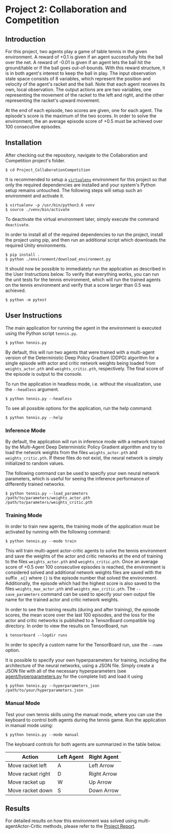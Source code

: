 # Project 2: Collaboration and Competition

## Introduction

For this project, two agents play a game of table tennis in the given environment. A reward of +0.1 is given if an agent
successfully hits the ball over the net. A reward of -0.01 is given if an agent lets the ball hit the ground/table or
if the ball goes out-of-bounds. With this reward structure, it is in both agent's interest to keep the ball in play.
The input observation state space consists of 8 variables, which represent the position and velocity of the agent's
racket and the ball. Note that each agent receives its own, local observation. The output actions are are two variables,
one representing the movement of the racket to the left and right, and the other representing the racket's upward
movement.

At the end of each episode, two scores are given, one for each agent. The episode's score is the maximum of the two
scores. In order to solve the environment, the an average episode score of +0.5 must be achieved over 100 consecutive
episodes.

## Installation

After checking out the repository, navigate to the Collaboration and Competition project's folder.

```
$ cd Project_CollaborationCompetition
```

It is recommended to setup a [`virtualenv`](https://docs.python-guide.org/dev/virtualenvs/) environment for this project
so that only the required dependencies are installed and your system's Python setup remains untouched. The following
steps will setup such an environment and activate it.

```
$ virtualenv -p /usr/bin/python3.6 venv
$ source ./venv/bin/activate
```

To deactivate the virtual environment later, simply execute the command `deactivate`.

In order to install all of the required dependencies to run the project, install the project using pip, and then run an additional script which downloads the required Unity environments.

```
$ pip install .
$ python ./environment/download_environment.py
```

It should now be possible to immediately run the application as described in the User Instructions below. To verify that
everything works, you can run the unit tests for the tennis environment, which will run the trained agents on the
tennis environment and verify that a score larger than 0.5 was achieved.

```
$ python -m pytest
```

## User Instructions

The main application for running the agent in the environment is executed using the Python script `tennis.py`.

```
$ python tennis.py
```

By default, this will run two agents that were trained with a multi-agent version of the Deterministic Deep Policy
Gradient (DDPG) algorithm for a single episode with actor and critic network weights being loaded from
`weights_actor.pth` and `weights_critic.pth`, respectively. The final score of the episode is output to the console.

To run the application in headless mode, i.e. without the visualization, use the `--headless` argument.

```
$ python tennis.py --headless
```

To see all possible options for the application, run the help command:

```
$ python tennis.py --help
```

### Inference Mode

By default, the application will run in inference mode with a network trained by the Multi-Agent Deep Deterministic
Policy Gradient algorithm and try to load the network weights from the files `weights_actor.pth` and
`weights_critic.pth`. If these files do not exist, the neural network is simply initialized to random values.

The following command can be used to specify your own neural network parameters, which is useful for seeing the
inference performance of differently trained networks.

```
$ python tennis.py --load_parameters /path/to/parameters/weights_actor.pth /path/to/parameters/weights_critic.pth
```

### Training Mode

In order to train new agents, the training mode of the application must be activated by running with the following
command:

```
$ python tennis.py --mode train
```

This will train multi-agent actor-critic agents to solve the tennis environment and save the weights of the actor and
critic networks at the end of training to the files `weights_actor.pth` and `weights_critic.pth`. Once an average score
of +0.5 over 100 consecutive episodes is reached, the environment is considered solved and additional network weights
files are saved with the suffix `_e{}` where `{}` is the episode number that solved the environment. Additionally, the
episode which had the highest score is also saved to the files `weights_max_actor.pth` and `weights_max_critic.pth`. The
`--save_parameters` command can be used to specify your own output file name for the trained actor and critic network
weights.

In order to see the training results (during and after training), the episode scores, the mean score over
the last 100 episodes, and the loss for the actor and critic networks is published to a TensorBoard compatible log
directory. In order to view the results on TensorBoard, run

```
$ tensorboard --logdir runs
```

In order to specify a custom name for the TensorBoard run, use the `--name` option.

It is possible to specify your own hyperparameters for training, including the architecture of the neural networks,
using a JSON file. Simply create a JSON file with all of the necessary hyperparameters (see
[agent/hyperparameters.py](agent/hyperparameters.py) for the complete list) and load it using

```
$ python tennis.py --hyperparameters_json /path/to/your/hyperparameters.json
```

### Manual Mode

Test your own tennis skills using the manual mode, where you can use the keyboard to control both agents during the
tennis game. Run the application in manual mode using:

```
$ python tennis.py --mode manual
```

The keyboard controls for both agents are summarized in the table below.

| Action            | Left Agent | Right Agent |
| ----------------- | ---------- | ----------- |
| Move racket left  | A          | Left Arrow  |
| Move racket right | D          | Right Arrow |
| Move racket up    | W          | Up Arrow    |
| Move racket down  | S          | Down Arrow  |

## Results

For detailed results on how this environment was solved using multi-agentActor-Critic methods, please refer to the
[Project Report](Report.md).
